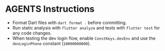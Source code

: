 # AGENTS Instructions

- Format Dart files with `dart format .` before committing.
- Run static analysis with `flutter analyze` and tests with `flutter test` for any code changes.
- When testing the dev login flow, enable `ConstKeys.devEnv` and use the
  `devLoginPhone` constant (`10000000000`).
